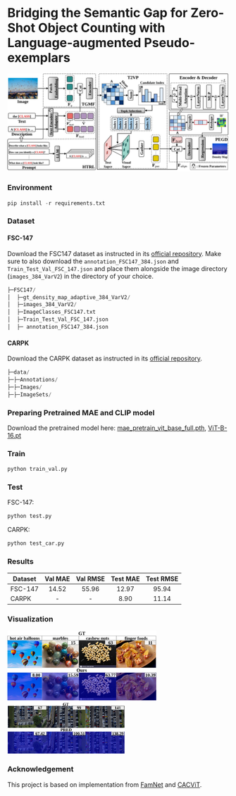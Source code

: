 # Bridging the Semantic Gap for Zero-Shot Object Counting with Language-augmented Pseudo-exemplars

<img src="/assets/overview.jpg" style="zoom: 75%;" />

### Environment

```python
pip install -r requirements.txt
```

### Dataset

#### FSC-147

Download the FSC147 dataset as instructed in its [official repository](https://github.com/cvlab-stonybrook/LearningToCountEverything). Make sure to also download the `annotation_FSC147_384.json` and `Train_Test_Val_FSC_147.json` and place them alongside the image directory (`images_384_VarV2`) in the directory of your choice.

```python
├─FSC147/    
│  ├─gt_density_map_adaptive_384_VarV2/
│  ├─images_384_VarV2/
│  ├─ImageClasses_FSC147.txt
│  ├─Train_Test_Val_FSC_147.json
│  ├─ annotation_FSC147_384.json
```

#### CARPK

Download the CARPK dataset as instructed in its [official repository](https://lafi.github.io/LPN/). 

```python
├─data/
├─├─Annotations/
├─├─Images/
├─├─ImageSets/
```

### Preparing Pretrained MAE and CLIP model

Download the pretrained model here: [mae_pretrain_vit_base_full.pth](https://github.com/facebookresearch/mae), [ViT-B-16.pt](https://openaipublic.azureedge.net/clip/models/5806e77cd80f8b59890b7e101eabd078d9fb84e6937f9e85e4ecb61988df416f/ViT-B-16.pt)

### Train

```python
python train_val.py
```

### Test

FSC-147:

```python
python test.py
```

CARPK:

```python
python test_car.py
```

### Results

| Dataset | Val MAE | Val RMSE | Test MAE | Test RMSE |
| ------- | :-----: | :------: | :------: | :-------: |
| FSC-147 |  14.52  |  55.96   |  12.97   |   95.94   |
| CARPK   |    -    |    -     |   8.90   |   11.14   |

### Visualization

<img src="/assets/vis1.jpg" style="zoom: 33%;" />

<img src="/assets/vis2.jpg" style="zoom: 26%;" />

### Acknowledgement

This project is based on implementation from [FamNet](https://github.com/cvlab-stonybrook/LearningToCountEverything) and [CACViT](https://github.com/Xu3XiWang/CACViT-AAAI24).
